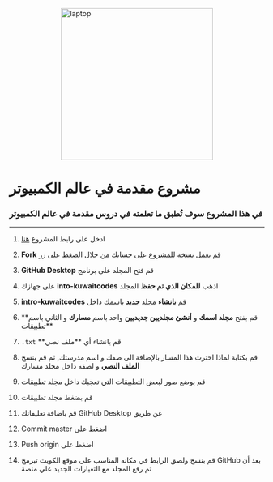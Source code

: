 <p><img style="display: block; margin-left: auto; margin-right: auto;" src="https://icons.iconarchive.com/icons/custom-icon-design/flatastic-7/512/Laptop-icon.png" alt="laptop" width="300" height="300" /></p>

# مشروع مقدمة في عالم الكمبيوتر 

### في هذا المشروع سوف تُطبق ما تعلمته في دروس مقدمة في عالم الكمبيوتر
------------------

1. ادخل على رابط المشروع [هنا](https://github.com/kuwaitcodes/intro-kuwaitcodes)

2. **Fork** قم بعمل نسخة للمشروع على حسابك من خلال الضغط على زر 

3. **GitHub Desktop** قم فتح المجلد على برنامج 

4. على جهازك **into-kuwaitcodes** اذهب **للمكان الذي تم حفظ** المجلد 

5. **intro-kuwaitcodes** قم **بانشاء** مجلد **جديد** باسمك داخل 

6. **قم بفتح **مجلد اسمك** و **أنشئ مجلديين جديديين** واحد باسم **مسارك** و الثاني باسم **تطبيقات

7. `.txt` **قم بانشاء أي **ملف نصي

8. قم بكتابة لماذا اخترت هذا المسار بالإضافة الى صفك و اسم مدرستك, ثم قم بنسخ **الملف النصي** و لصقه داخل مجلد مسارك 

9. قم بوضع صور لبعض التطبيقات التي تعجبك داخل مجلد تطبيقات 

10. قم بضغط مجلد تطبيقات

11. قم باضافة تعليقاتك GitHub Desktop عن طريق 

12. Commit master اضغط على

13. Push origin اضغط على

14. قم بنسخ ولصق الرابط في مكانه المناسب على موقع الكويت تبرمج GitHub بعد أن تم رفع المجلد مع التغيارات الجديد علي منصة 
